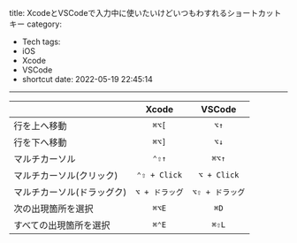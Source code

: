 title: XcodeとVSCodeで入力中に使いたいけどいつもわすれるショートカットキー
category:
  - Tech
tags:
  - iOS
  - Xcode
  - VSCode
  - shortcut
date: 2022-05-19 22:45:14
---

| | Xcode | VSCode |
|-|:-:|:-:|
| 行を上へ移動 | `⌘⌥[`  | `⌥↑` |
| 行を下へ移動 | `⌘⌥]`  | `⌥↓` |
| マルチカーソル | `⌃⇧↑`  | `⌘⌥↑` |
| マルチカーソル(クリック) | `⌃⇧ + Click`  | `⌥ + Click` |
| マルチカーソル(ドラッグク) | `⌥ + ドラッグ`  | `⌥⇧ + ドラッグ` |
| 次の出現箇所を選択 | `⌘⌥E` | `⌘D` |
| すべての出現箇所を選択 | `⌘⌃E` | `⌘⇧L` |
